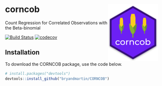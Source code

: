 # corncob <img src="docs/logo.png" align="right" width="165px"/>
Count Regression for Correlated Observations with the Beta-binomial

[![Build Status](https://travis-ci.com/bryandmartin/CORNCOB.svg?token=hagzSKvGC96CuJ1a2KZ4&branch=master)](https://travis-ci.com/bryandmartin/CORNCOB)
[![codecov](https://codecov.io/gh/bryandmartin/CORNCOB/branch/master/graph/badge.svg?token=GnLFG7QNsh)](https://codecov.io/gh/bryandmartin/CORNCOB)

## Installation

To download the CORNCOB package, use the code below.

``` r
# install.packages("devtools")
devtools::install_github("bryandmartin/CORNCOB")
```

